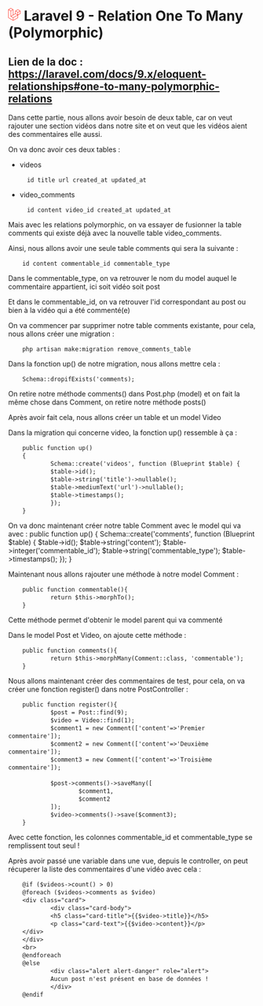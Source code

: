 # ![alt text](./img/logoLaravel.png) Laravel 9 - Relation One To Many (Polymorphic)

## <b>Lien de la doc : https://laravel.com/docs/9.x/eloquent-relationships#one-to-many-polymorphic-relations</b>

Dans cette partie, nous allons avoir besoin de deux table, car on veut rajouter une section vidéos dans notre site et on veut que les vidéos aient des commentaires elle aussi. 

On va donc avoir ces deux tables : 

- videos 

        id title url created_at updated_at
     
- video_comments 

        id content video_id created_at updated_at 
    
Mais avec les relations polymorphic, on va essayer de fusionner la table comments qui existe déjà avec la nouvelle table video_comments. 

Ainsi, nous allons avoir une seule table comments qui sera la suivante : 

        id content commentable_id commentable_type

Dans le commentable_type, on va retrouver le nom du model auquel le commentaire appartient, ici soit vidéo soit post

Et dans le commentable_id, on va retrouver l'id correspondant au post ou bien à la vidéo qui a été commenté(e)


On va commencer par supprimer notre table comments existante, pour cela, nous allons créer une migration : 

        php artisan make:migration remove_comments_table

Dans la fonction up() de notre migration, nous allons mettre cela : 

        Schema::dropifExists('comments);

On retire notre méthode comments() dans Post.php (model) et on fait la même chose dans Comment, on retire notre méthode posts()

Après avoir fait cela, nous allons créer un table et un model Video

Dans la migration qui concerne video, la fonction up() ressemble à ça : 

        public function up()
        {
                Schema::create('videos', function (Blueprint $table) {
                $table->id();
                $table->string('title')->nullable(); 
                $table->mediumText('url')->nullable(); 
                $table->timestamps();
                });
        }

On va donc maintenant créer notre table Comment avec le model qui va avec : 
    public function up()
    {
        Schema::create('comments', function (Blueprint $table) {
            $table->id();
            $table->string('content'); 
            $table->integer('commentable_id'); 
            $table->string('commentable_type'); 
            $table->timestamps();
        });
    }

Maintenant nous allons rajouter une méthode à notre model Comment : 

        public function commentable(){
                return $this->morphTo(); 
        }

Cette méthode permet d'obtenir le model parent qui va commenté 

Dans le model Post et Video, on ajoute cette méthode :

        public function comments(){
                return $this->morphMany(Comment::class, 'commentable'); 
        }

Nous allons maintenant créer des commentaires de test, pour cela, on va créer une fonction register() dans notre PostController : 

        public function register(){
                $post = Post::find(9); 
                $video = Video::find(1); 
                $comment1 = new Comment(['content'=>'Premier commentaire']); 
                $comment2 = new Comment(['content'=>'Deuxième commentaire']); 
                $comment3 = new Comment(['content'=>'Troisième commentaire']); 

                $post->comments()->saveMany([
                        $comment1, 
                        $comment2
                ]); 
                $video->comments()->save($comment3); 
        }

Avec cette fonction, les colonnes commentable_id et commentable_type se remplissent tout seul !

Après avoir passé une variable dans une vue, depuis le controller, on peut récuperer la liste des commentaires d'une vidéo avec cela : 

        @if ($videos->count() > 0)
        @foreach ($videos->comments as $video)
        <div class="card">
                <div class="card-body">
                <h5 class="card-title">{{$video->title}}</h5>
                <p class="card-text">{{$video->content}}</p>
        </div>
        </div>
        <br>
        @endforeach
        @else   
                <div class="alert alert-danger" role="alert">
                Aucun post n'est présent en base de données !
                </div>
        @endif